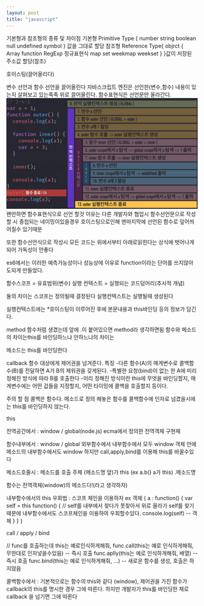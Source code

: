 ```yaml
---
layout: post
title: "javascript"
---
```


기본형과 참조형의 종류 및 차이점
기본형 Primitive Type {
    number
    string
    boolean
    null
    undefined
    symbol
} 값을 그대로 할당
참조형 Reference Type{
    objrct {
        Array
        function
        RegExp 정규표현식
        map
        set
        weekmap
        weekset
    }
}값이 저장된 주소값 할당(참조)

호이스팅(끌어올리다)

변수 선언과 함수 선언을 끌어올린다
자바스크립트 엔진은 선언한(변수,함수) 내용이 있는지 살펴보고 있는족족 위로 끌어올린다.
함수표현식은 선언문만 올라간다.
![hoisting](./assets/image/hoisting.png)
왠만하면 함수표현식으로 선언 할것 이유는 다른 개발자와 협업시 함수선언문으로 작성할 시 중첩되는 네이밍이있을경우 호이스팅으로인해
맨마지막에 선언된 함수로 덮어씌어질수 있기때문

또한 함수선언식으로 작성시 모든 코드는 위에서부터 아래로읽힌다는 상식에 벗어나게되어 가독성이 안좋다

es6에서는 이러한 예측가능성이나 성능상에 이유로 function이라는 단어를 쓰지않아도되게 만들었다.


함수스코프 = 유효범위(변수)
실행 컨텍스트 = 실행되는 코드덩어리(추사적 개념)

둘의 차이는 스코프는 정의될때 결정된다
실행컨텍스트는 실행될때 생성된다

실행컨텍스트에는
*호이스팅이 이루어진 후에 본문내용과 this바인딩 등의 정보가 담긴다.

method
함수처럼 생겼는데 앞에 .이 붙어있으면 method라 생각하면됨
함수와 메소드의 차이는this를 바인딩하느냐 안하느냐의 차이는

메소드는 this를 바인딩한다



callback 함수
대상에게 제어권을 넘겨준다.
특징
-다른 함수(A)의 매게변수로 콜백함수(B)를 전달하면 A가 B의 제워권을 갖게된다.
-특별한 요청(bind)이 없는 한 A에 미리 정해진 방식에 따라 B를 호출한다
-미리 정해진 방식이란 this에 무엇을 바인딩할지, 매게변수에는 어떤 겂들을 지정할지, 어떤 타이밍에 콜백을 호출할지 등이다.

주의 할 점
콜백은 함수다.
메소드로 정의 해놓은
함수를 콜백함수에 인자로 넘겼을시에는 this를 바인딩하지 않는다.

this

전역공간에서 : window / global(node.js) ecma에서 정의한 전역객체 구현체

함수내부에서 : window / global
외부함수에서 내부함수에서 모두 window 
객체 안에 메소드의 내부함수에서도 window 하지만 call,apply,bind를 이용해 this를 바꿀수있다

메소드호줄시 : 메소드를 호출 주체 (메소드명 앞)가 this (ex a.b() a가 this) .메소드명 

함수는 전역객체(window)의 메소드다!(라고 생각하자)

내부함수에서의 this 우회법 : 스코프 체인을 이용하자
ex 객체 {
    a : function() {
        var self = this
        function() {
            // self를 내부에서 찾다가 못찾아서 위로 올라가 self를 찾기때문에 내부함수에서도 스코프체인을 이용하여 우회할수있다.
            console.log(self) -- 객체
        }
    }
}

call / apply / bind

// func를 호출하는데 this는 예로인식하게해줘, 
func.call(this는 예로 인식하게해줘, 무한대로 인자넣을수있음) -- 즉시 호출
func.aplly(this는 예로 인식하게해줘, 배열) -- 즉시 호출
func.bind(this는 예로 인식하게해줘, ...) -- 새로운 함수를 생성, 호출은 하지않음

콜백함수에서 : 기본적으로는 함수의 this와 같다 (window), 제어권을 가진 함수가 callback의 this를 명시한 경우 그에 따른다.
하지만 개발자가 this를 바인딩한 채로 callback 을 넘기면 그에 따른다








